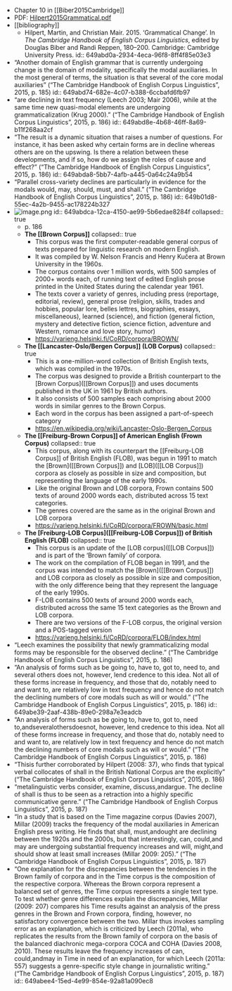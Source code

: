 - Chapter 10 in [[Biber2015Cambridge]]
- PDF: [Hilpert2015Grammatical.pdf](../assets/Hilpert2015Grammatical_1688464428224_0.pdf)
- [[bibliography]]
	- Hilpert, Martin, and Christian Mair. 2015. ‘Grammatical Change’. In *The Cambridge Handbook of English Corpus Linguistics*, edited by Douglas Biber and Randi Reppen, 180–200. Cambridge: Cambridge University Press.
	  id:: 649abd0a-2934-4eca-96f8-8ff4f85e03e3
- “Another domain of English grammar that is currently undergoing change is the domain of modality, specifically the modal auxiliaries. In the most general of terms, the situation is that several of the core modal auxiliaries” (“The Cambridge Handbook of English Corpus Linguistics”, 2015, p. 185)
  id:: 649abd74-682e-4c07-b388-6ccbafd6fb97
- “are declining in text frequency (Leech 2003; Mair 2006), while at the same time new quasi-modal elements are undergoing grammaticalization (Krug 2000).” (“The Cambridge Handbook of English Corpus Linguistics”, 2015, p. 186)
  id:: 649abd8e-4b68-46ff-8a69-b11f268aa2cf
- “The result is a dynamic situation that raises a number of questions. For instance, it has been asked why certain forms are in decline whereas others are on the upswing. Is there a relation between these developments, and if so, how do we assign the roles of cause and effect?” (“The Cambridge Handbook of English Corpus Linguistics”, 2015, p. 186)
  id:: 649abda8-5bb7-4afb-a445-0a64c24a9b54
- “Parallel cross-variety declines are particularly in evidence for the modals would, may, should, must, and shall.” (“The Cambridge Handbook of English Corpus Linguistics”, 2015, p. 186)
  id:: 649b01d8-55ec-4a2b-9455-ac178224b327
- ![image.png](../assets/image_1687862730894_0.png)
  id:: 649abdca-12ca-4150-ae99-5b6edae8284f
  collapsed:: true
	- p. 186
	- **The [[Brown Corpus]]**
	  collapsed:: true
		- This corpus was the first computer-readable general corpus of texts prepared for linguistic research on modern English.
		- It was compiled by W. Nelson Francis and Henry Kučera at Brown University in the 1960s.
		- The corpus contains over 1 million words, with 500 samples of 2000+ words each, of running text of edited English prose printed in the United States during the calendar year 1961.
		- The texts cover a variety of genres, including press (reportage, editorial, review), general prose (religion, skills, trades and hobbies, popular lore, belles lettres, biographies, essays, miscellaneous), learned (science), and fiction (general fiction, mystery and detective fiction, science fiction, adventure and Western, romance and love story, humor)​
		- https://varieng.helsinki.fi/CoRD/corpora/BROWN/
	- **The [[Lancaster-Oslo/Bergen Corpus]] (LOB Corpus)**
	  collapsed:: true
		- This is a one-million-word collection of British English texts, which was compiled in the 1970s.
		- The corpus was designed to provide a British counterpart to the [Brown Corpus]([[Brown Corpus]]) and uses documents published in the UK in 1961 by British authors.
		- It also consists of 500 samples each comprising about 2000 words in similar genres to the Brown Corpus.
		- Each word in the corpus has been assigned a part-of-speech category​
		- https://en.wikipedia.org/wiki/Lancaster-Oslo-Bergen_Corpus
	- **The [[Freiburg-Brown Corpus]] of American English (Frown Corpus)**
	  collapsed:: true
		- This corpus, along with its counterpart the [[Freiburg-LOB Corpus]] of British English (FLOB), was begun in 1991 to match the [Brown]([[Brown Corpus]]) and [LOB]([[LOB Corpus]]) corpora as closely as possible in size and composition, but representing the language of the early 1990s.
		- Like the original Brown and LOB corpora, Frown contains 500 texts of around 2000 words each, distributed across 15 text categories.
		- The genres covered are the same as in the original Brown and LOB corpora​
		- https://varieng.helsinki.fi/CoRD/corpora/FROWN/basic.html
	- **The [Freiburg-LOB Corpus]([[Freiburg-LOB Corpus]]) of British English (FLOB)**
	  collapsed:: true
		- This corpus is an update of the [LOB corpus]([[LOB Corpus]]) and is part of the ‘Brown family’ of corpora.
		- The work on the compilation of FLOB began in 1991, and the corpus was intended to match the [Brown]([[Brown Corpus]]) and LOB corpora as closely as possible in size and composition, with the only difference being that they represent the language of the early 1990s.
		- F-LOB contains 500 texts of around 2000 words each, distributed across the same 15 text categories as the Brown and LOB corpora.
		- There are two versions of the F-LOB corpus, the original version and a POS-tagged version​
		- https://varieng.helsinki.fi/CoRD/corpora/FLOB/index.html
- “Leech examines the possibility that newly grammaticalizing modal forms may be responsible for the observed decline.” (“The Cambridge Handbook of English Corpus Linguistics”, 2015, p. 186)
- “An analysis of forms such as be going to, have to, got to, need to, and several others does not, however, lend credence to this idea. Not all of these forms increase in frequency, and those that do, notably need to and want to, are relatively low in text frequency and hence do not match the declining numbers of core modals such as will or would.” (“The Cambridge Handbook of English Corpus Linguistics”, 2015, p. 186)
  id:: 649abe39-2aaf-438b-89e0-298a7e3eadcb
- “An analysis of forms such as be going to, have to, got to, need to,andseveralothersdoesnot, however, lend credence to this idea. Not all of these forms increase in frequency, and those that do, notably need to and want to, are relatively low in text frequency and hence do not match the declining numbers of core modals such as will or would.” (“The Cambridge Handbook of English Corpus Linguistics”, 2015, p. 186)
- “Thisis further corroborated by Hilpert (2008: 37), who finds that typical verbal collocates of shall in the British National Corpus are the explicitly” (“The Cambridge Handbook of English Corpus Linguistics”, 2015, p. 186)
- “metalinguistic verbs consider, examine, discuss,andargue. The decline of shall is thus to be seen as a retraction into a highly specific communicative genre.” (“The Cambridge Handbook of English Corpus Linguistics”, 2015, p. 187)
- “In a study that is based on the Time magazine corpus (Davies 2007), Millar (2009) tracks the frequency of the modal auxiliaries in American English press writing. He finds that shall, must,andought are declining between the 1920s and the 2000s, but that interestingly, can, could,and may are undergoing substantial frequency increases and will, might,and should show at least small increases (Millar 2009: 205).” (“The Cambridge Handbook of English Corpus Linguistics”, 2015, p. 187)
- “One explanation for the discrepancies between the tendencies in the Brown family of corpora and in the Time corpus is the composition of the respective corpora. Whereas the Brown corpora represent a balanced set of genres, the Time corpus represents a single text type. To test whether genre differences explain the discrepancies, Millar (2009: 207) compares his Time results against an analysis of the press genres in the Brown and Frown corpora, finding, however, no satisfactory convergence between the two. Millar thus invokes sampling error as an explanation, which is criticized by Leech (2011a), who replicates the results from the Brown family of corpora on the basis of the balanced diachronic mega-corpora COCA and COHA (Davies 2008, 2010). These results leave the frequency increases of can, could,andmay in Time in need of an explanation, for which Leech (2011a: 557) suggests a genre-specific style change in journalistic writing.” (“The Cambridge Handbook of English Corpus Linguistics”, 2015, p. 187)
  id:: 649abee4-15ed-4e99-854e-92a81a090ec8